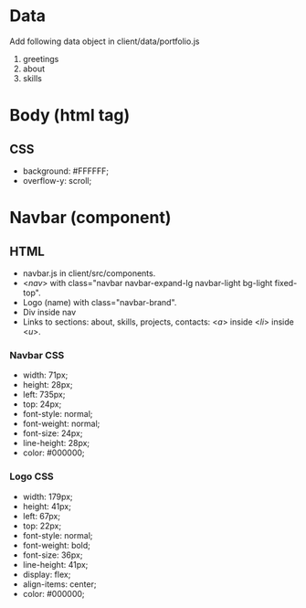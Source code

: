 <!--

  These will be the main types of tasks in the quiz project:
    `type: components`
    `type: css`
    `type: logic`
    `type: handlers`

  Some general changes you will need to make:
  - client/data/quiz.js (to add questions)
  - client/config.js (to configure your repo name for deployment)

  For each user story you may need to write code in:
  - client/src/components
  - client/src/handlers
  - client/src/logic
  - client/styles
  - client/public

  everything else should work already!

-->

# Data

Add following data object in client/data/portfolio.js

1. greetings
2. about
3. skills

# Body (html tag)

## CSS

- background: #FFFFFF;
- overflow-y: scroll;

# Navbar (component)

## HTML

- navbar.js in client/src/components.
- <_nav_> with class="navbar navbar-expand-lg navbar-light bg-light fixed-top".
- Logo (name) with class="navbar-brand".
- Div inside nav
- Links to sections: about, skills, projects, contacts: <_a_> inside <_li_> inside <_u_>.



### Navbar CSS

- width: 71px;
- height: 28px;
- left: 735px;
- top: 24px;
- font-style: normal;
- font-weight: normal;
- font-size: 24px;
- line-height: 28px;
- color: #000000;

### Logo CSS

- width: 179px;
- height: 41px;
- left: 67px;
- top: 22px;
- font-style: normal;
- font-weight: bold;
- font-size: 36px;
- line-height: 41px;
- display: flex;
- align-items: center;
- color: #000000;
